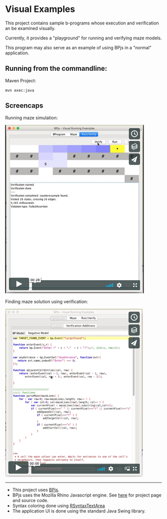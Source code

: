 # Visual Examples

This project contains sample b-programs whose execution and verification an be
examined visually.

Currently, it provides a "playground" for running and verifying maze models.

This program may also serve as an example of using BPjs in a "normal" application.

## Running from the commandline:

Maven Project:

```
mvn exec:java
```


## Screencaps

Running maze simulation:


[![images/sc-run.png](images/sc-run.png)](https://vimeo.com/284430892)

Finding maze solution using verification:


[![images/sc-run.png](images/sc-verify.png)](https://vimeo.com/284431112)

---

* This project uses [BPjs](https://github.com/bThink-BGU/BPjs).
* BPjs uses the Mozilla Rhino Javascript engine. See [here](https://developer.mozilla.org/en-US/docs/Mozilla/Projects/Rhino) for project page and source code.
* Syntax coloring done using [RSyntaxTextArea](https://github.com/bobbylight/RSyntaxTextArea)
* The application UI is done using the standard Java Swing library.
